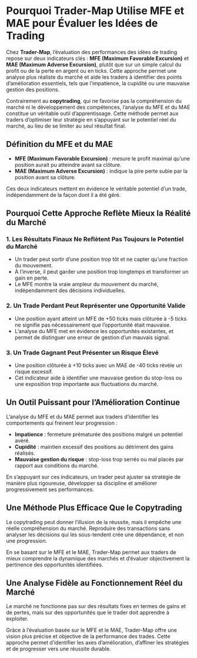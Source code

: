 # Pourquoi Trader-Map Utilise MFE et MAE pour Évaluer les Idées de Trading

Chez **Trader-Map**, l’évaluation des performances des idées de trading repose sur deux indicateurs clés : **MFE (Maximum Favorable Excursion)** et **MAE (Maximum Adverse Excursion)**, plutôt que sur un simple calcul du profit ou de la perte en argent ou en ticks. Cette approche permet une analyse plus réaliste du marché et aide les traders à identifier des points d’amélioration essentiels, tels que l’impatience, la cupidité ou une mauvaise gestion des positions.

Contrairement au **copytrading**, qui ne favorise pas la compréhension du marché ni le développement des compétences, l’analyse du MFE et du MAE constitue un véritable outil d’apprentissage. Cette méthode permet aux traders d’optimiser leur stratégie en s’appuyant sur le potentiel réel du marché, au lieu de se limiter au seul résultat final.

## Définition du MFE et du MAE

- **MFE (Maximum Favorable Excursion)** : mesure le profit maximal qu’une position aurait pu atteindre avant sa clôture.
- **MAE (Maximum Adverse Excursion)** : indique la pire perte subie par la position avant sa clôture.

Ces deux indicateurs mettent en évidence le véritable potentiel d’un trade, indépendamment de la façon dont il a été géré.

## Pourquoi Cette Approche Reflète Mieux la Réalité du Marché

### 1. Les Résultats Finaux Ne Reflètent Pas Toujours le Potentiel du Marché

- Un trader peut sortir d’une position trop tôt et ne capter qu’une fraction du mouvement.
- À l’inverse, il peut garder une position trop longtemps et transformer un gain en perte.
- Le MFE montre la vraie ampleur du mouvement du marché, indépendamment des décisions individuelles.

### 2. Un Trade Perdant Peut Représenter une Opportunité Valide

- Une position ayant atteint un MFE de +50 ticks mais clôturée à -5 ticks ne signifie pas nécessairement que l’opportunité était mauvaise.
- L’analyse du MFE met en évidence les opportunités existantes, et permet de distinguer une erreur de gestion d’un mauvais signal.

### 3. Un Trade Gagnant Peut Présenter un Risque Élevé

- Une position clôturée à +10 ticks avec un MAE de -40 ticks révèle un risque excessif.
- Cet indicateur aide à identifier une mauvaise gestion du stop-loss ou une exposition trop importante aux fluctuations du marché.

## Un Outil Puissant pour l’Amélioration Continue

L’analyse du MFE et du MAE permet aux traders d’identifier les comportements qui freinent leur progression :

- **Impatience** : fermeture prématurée des positions malgré un potentiel avéré.
- **Cupidité** : maintien excessif des positions au détriment des gains réalisés.
- **Mauvaise gestion du risque** : stop-loss trop serrés ou mal placés par rapport aux conditions du marché.

En s’appuyant sur ces indicateurs, un trader peut ajuster sa stratégie de manière plus rigoureuse, développer sa discipline et améliorer progressivement ses performances.

## Une Méthode Plus Efficace Que le Copytrading

Le copytrading peut donner l’illusion de la réussite, mais il empêche une réelle compréhension du marché. Reproduire des transactions sans analyser les décisions qui les sous-tendent crée une dépendance, et non une progression.

En se basant sur le MFE et le MAE, Trader-Map permet aux traders de mieux comprendre la dynamique des marchés et d’évaluer objectivement la pertinence des opportunités identifiées.

## Une Analyse Fidèle au Fonctionnement Réel du Marché

Le marché ne fonctionne pas sur des résultats fixes en termes de gains et de pertes, mais sur des opportunités que le trader doit apprendre à exploiter.

Grâce à l’évaluation basée sur le MFE et le MAE, Trader-Map offre une vision plus précise et objective de la performance des trades. Cette approche permet d’identifier les axes d’amélioration, d’affiner les stratégies et de progresser vers une réussite durable.

